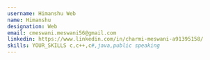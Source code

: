 ```yaml
---
username: Himanshu Web
name: Himanshu
designation: Web
email: cmeswani.meswani56@gmail.com
linkedin: https://www.linkedin.com/in/charmi-meswani-a91395158/
skills: YOUR_SKILLS c,c++,c#,java,public speaking
---
```

